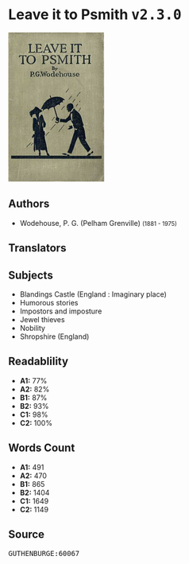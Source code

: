 # Leave it to Psmith <kbd>v2.3.0</kbd>

![](./cover.medium.jpg "")

## Authors


 - Wodehouse, P. G. (Pelham Grenville) <small>(1881 - 1975)</small>

## Translators



## Subjects


 - Blandings Castle (England : Imaginary place)
 - Humorous stories
 - Impostors and imposture
 - Jewel thieves
 - Nobility
 - Shropshire (England)

## Readablility


 - **A1:** 77%
 - **A2:** 82%
 - **B1:** 87%
 - **B2:** 93%
 - **C1:** 98%
 - **C2:** 100%

## Words Count


 - **A1:** 491
 - **A2:** 470
 - **B1:** 865
 - **B2:** 1404
 - **C1:** 1649
 - **C2:** 1149

## Source


<kbd>GUTHENBURGE:60067</kbd>
